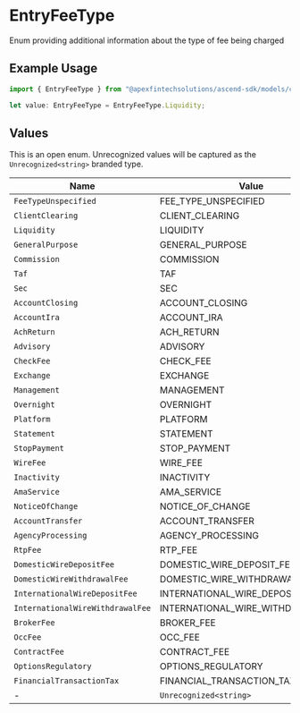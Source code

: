 # EntryFeeType

Enum providing additional information about the type of fee being charged

## Example Usage

```typescript
import { EntryFeeType } from "@apexfintechsolutions/ascend-sdk/models/components";

let value: EntryFeeType = EntryFeeType.Liquidity;
```

## Values

This is an open enum. Unrecognized values will be captured as the `Unrecognized<string>` branded type.

| Name                              | Value                             |
| --------------------------------- | --------------------------------- |
| `FeeTypeUnspecified`              | FEE_TYPE_UNSPECIFIED              |
| `ClientClearing`                  | CLIENT_CLEARING                   |
| `Liquidity`                       | LIQUIDITY                         |
| `GeneralPurpose`                  | GENERAL_PURPOSE                   |
| `Commission`                      | COMMISSION                        |
| `Taf`                             | TAF                               |
| `Sec`                             | SEC                               |
| `AccountClosing`                  | ACCOUNT_CLOSING                   |
| `AccountIra`                      | ACCOUNT_IRA                       |
| `AchReturn`                       | ACH_RETURN                        |
| `Advisory`                        | ADVISORY                          |
| `CheckFee`                        | CHECK_FEE                         |
| `Exchange`                        | EXCHANGE                          |
| `Management`                      | MANAGEMENT                        |
| `Overnight`                       | OVERNIGHT                         |
| `Platform`                        | PLATFORM                          |
| `Statement`                       | STATEMENT                         |
| `StopPayment`                     | STOP_PAYMENT                      |
| `WireFee`                         | WIRE_FEE                          |
| `Inactivity`                      | INACTIVITY                        |
| `AmaService`                      | AMA_SERVICE                       |
| `NoticeOfChange`                  | NOTICE_OF_CHANGE                  |
| `AccountTransfer`                 | ACCOUNT_TRANSFER                  |
| `AgencyProcessing`                | AGENCY_PROCESSING                 |
| `RtpFee`                          | RTP_FEE                           |
| `DomesticWireDepositFee`          | DOMESTIC_WIRE_DEPOSIT_FEE         |
| `DomesticWireWithdrawalFee`       | DOMESTIC_WIRE_WITHDRAWAL_FEE      |
| `InternationalWireDepositFee`     | INTERNATIONAL_WIRE_DEPOSIT_FEE    |
| `InternationalWireWithdrawalFee`  | INTERNATIONAL_WIRE_WITHDRAWAL_FEE |
| `BrokerFee`                       | BROKER_FEE                        |
| `OccFee`                          | OCC_FEE                           |
| `ContractFee`                     | CONTRACT_FEE                      |
| `OptionsRegulatory`               | OPTIONS_REGULATORY                |
| `FinancialTransactionTax`         | FINANCIAL_TRANSACTION_TAX         |
| -                                 | `Unrecognized<string>`            |